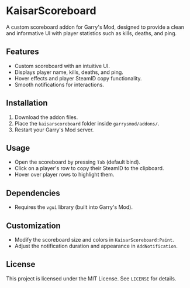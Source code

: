 # KaisarScoreboard

A custom scoreboard addon for Garry's Mod, designed to provide a clean and informative UI with player statistics such as kills, deaths, and ping.

## Features
- Custom scoreboard with an intuitive UI.
- Displays player name, kills, deaths, and ping.
- Hover effects and player SteamID copy functionality.
- Smooth notifications for interactions.

## Installation
1. Download the addon files.
2. Place the `kaisarscoreboard` folder inside `garrysmod/addons/`.
3. Restart your Garry's Mod server.

## Usage
- Open the scoreboard by pressing `Tab` (default bind).
- Click on a player's row to copy their SteamID to the clipboard.
- Hover over player rows to highlight them.

## Dependencies
- Requires the `vgui` library (built into Garry's Mod).

## Customization
- Modify the scoreboard size and colors in `KaisarScoreboard:Paint`.
- Adjust the notification duration and appearance in `AddNotification`.

## License
This project is licensed under the MIT License. See `LICENSE` for details.

